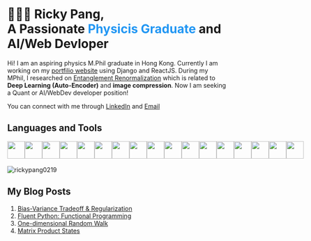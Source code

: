 <h1>👨🏻‍💻 Ricky Pang, <br/>
A Passionate <span style="color:#2196f3"> Physicis Graduate </span> and AI/Web Devloper 
</h1>

Hi! I am an aspiring physics M.Phil graduate in Hong Kong. Currently I am working on my [portfilio website](https://github.com/rickypang0219/Vite_Project) using Django and ReactJS. During my MPhil, I researched on [Entanglement Renormalization](https://arxiv.org/abs/2206.11761) which is related to **Deep Learning (Auto-Encoder)** and **image compression**. Now I am seeking a Quant or AI/WebDev developer position!

You can connect with me through [LinkedIn](https://www.linkedin.com/in/ka-chun-pang-674269229/) and [Email](rickpang_aidev@outlook.com)


<h2> Languages and Tools</h2>
<div style="display: flex; flex-direction: row;">
<img src="https://cdn.jsdelivr.net/gh/devicons/devicon/icons/c/c-original.svg" height=40 width=40 />
<img src="https://cdn.jsdelivr.net/gh/devicons/devicon/icons/python/python-original.svg"   height=40 width=40  />
<img src="https://cdn.jsdelivr.net/gh/devicons/devicon/icons/jupyter/jupyter-original.svg" height=40 width=40  />
<img src="https://cdn.jsdelivr.net/gh/devicons/devicon/icons/tensorflow/tensorflow-original.svg" height=40 />
<img src="https://cdn.jsdelivr.net/gh/devicons/devicon/icons/numpy/numpy-original.svg" height=40 />
<img src="https://cdn.jsdelivr.net/gh/devicons/devicon/icons/pytorch/pytorch-original.svg" height=40/>
<img src="https://cdn.jsdelivr.net/gh/devicons/devicon/icons/javascript/javascript-plain.svg" height=40 width=40  />
<img src="https://cdn.jsdelivr.net/gh/devicons/devicon/icons/css3/css3-original.svg"  height=40 width=40 />
<img src="https://cdn.jsdelivr.net/gh/devicons/devicon/icons/html5/html5-original.svg" height=40 width=40 />
<img src="https://cdn.jsdelivr.net/gh/devicons/devicon/icons/bootstrap/bootstrap-original.svg" height=40 width=40 />          
<img src="https://cdn.jsdelivr.net/gh/devicons/devicon/icons/react/react-original.svg" height=40 width=40 />
<img src="https://cdn.jsdelivr.net/gh/devicons/devicon/icons/django/django-plain.svg" height=40 width=40  />  
<img src="https://cdn.jsdelivr.net/gh/devicons/devicon/icons/mysql/mysql-original.svg" height=40 width=40 />
<img src="https://cdn.jsdelivr.net/gh/devicons/devicon/icons/linux/linux-original.svg" height=40 width=40  />
<img src="https://cdn.jsdelivr.net/gh/devicons/devicon/icons/vim/vim-plain.svg" height=40 />
<img src="https://cdn.jsdelivr.net/gh/devicons/devicon/icons/vscode/vscode-original.svg" height=40/>
<img src="https://cdn.jsdelivr.net/gh/devicons/devicon/icons/git/git-original.svg" height=40/>
</div>
<br/>
<img align="center" src="https://github-readme-stats.vercel.app/api/top-langs?username=rickypang0219&show_icons=true&locale=en&layout=compact" alt="rickypang0219" />


<h2> My Blog Posts </h2>

1. [Bias-Variance Tradeoff & Regularization](https://rickypang0219.github.io/data%20science/Regularization-BiasVariance/) <br/>
2. [Fluent Python: Functional Programming](https://rickypang0219.github.io/python/Python-Functional/) <br/>
3. [One-dimensional Random Walk](https://rickypang0219.github.io/quant%20series/random-walk/)  <br/>
4. [Matrix Product States](https://rickypang0219.github.io/MPS/)


